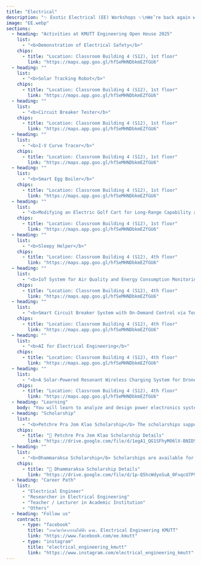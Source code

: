 ```yaml
---
title: "Electrical"
description: "✨ Exotic Electrical (EE) Workshops ✨\nWe’re back again with a special event that lets you experience the real world of Electrical Engineering ⚡\nGet ready to practice, learn, and take home knowledge and skills that truly matter! 🚀"
image: "EE.webp"
sections:
  - heading: "Activities at KMUTT Engineering Open House 2025"
    list:
      - "<b>Demonstration of Electrical Safety</b>"
    chips:
      - title: "Location: Classroom Building 4 (S12), 1st floor"
        link: "https://maps.app.goo.gl/hfSeMHNDbkmEZfGU6"
  - heading: ""
    list:
      - "<b>Solar Tracking Robot</b>"
    chips:
      - title: "Location: Classroom Building 4 (S12), 1st floor"
        link: "https://maps.app.goo.gl/hfSeMHNDbkmEZfGU6"
  - heading: ""
    list:
      - "<b>Circuit Breaker Tester</b>"
    chips:
      - title: "Location: Classroom Building 4 (S12), 1st floor"
        link: "https://maps.app.goo.gl/hfSeMHNDbkmEZfGU6"
  - heading: ""
    list:
      - "<b>I-V Curve Tracer</b>"
    chips:
      - title: "Location: Classroom Building 4 (S12), 1st floor"
        link: "https://maps.app.goo.gl/hfSeMHNDbkmEZfGU6"
  - heading: ""
    list:
      - "<b>Smart Egg Boiler</b>"
    chips:
      - title: "Location: Classroom Building 4 (S12), 1st floor"
        link: "https://maps.app.goo.gl/hfSeMHNDbkmEZfGU6"
  - heading: ""
    list:
      - "<b>Modifying an Electric Golf Cart for Long-Range Capability and Implementing a Kinematic Satellite Navigation System</b>"
    chips:
      - title: "Location: Classroom Building 4 (S12), 1st floor"
        link: "https://maps.app.goo.gl/hfSeMHNDbkmEZfGU6"
  - heading: ""
    list:
      - "<b>Sleepy Helper</b>"
    chips:
      - title: "Location: Classroom Building 4 (S12), 4th floor"
        link: "https://maps.app.goo.gl/hfSeMHNDbkmEZfGU6"
  - heading: ""
    list:
      - "<b>IoT System for Air Quality and Energy Consumption Monitoring</b>"
    chips:
      - title: "Location: Classroom Building 4 (S12), 4th floor"
        link: "https://maps.app.goo.gl/hfSeMHNDbkmEZfGU6"
  - heading: ""
    list:
      - "<b>Smart Circuit Breaker System with On-Demand Control via Touchscreen Interface</b>"
    chips:
      - title: "Location: Classroom Building 4 (S12), 4th floor"
        link: "https://maps.app.goo.gl/hfSeMHNDbkmEZfGU6"
  - heading: ""
    list:
      - "<b>AI for Electrical Engineering</b>"
    chips:
      - title: "Location: Classroom Building 4 (S12), 4th floor"
        link: "https://maps.app.goo.gl/hfSeMHNDbkmEZfGU6"
  - heading: ""
    list:
      - "<b>A Solar-Powered Resonant Wireless Charging System for Drones</b>"
    chips:
      - title: "Location: Classroom Building 4 (S12), 4th floor"
        link: "https://maps.app.goo.gl/hfSeMHNDbkmEZfGU6"
  - heading: "Learning"
    body: "You will learn to analyze and design power electronics systems, electrical networks, power systems, and power plants. The curriculum also covers renewable energy and high-voltage power systems, including electric vehicle (EV) drive and charging systems."
  - heading: "Scholarship"
    list:
      - "<b>Petchre Pra Jom Klao Scholarship</b> The scholarships support outstanding students in academic, sports, arts, leadership, and creativity. They cover tuition, 30,000 baht for equipment, and a monthly allowance of 4,000 baht."
    chips:
      - title: "📄 Petchre Pra Jom Klao Scholarship Details"
        link: "https://drive.google.com/file/d/1egA1_QG1SFhyMO6lX-BNID5oK5tFkDkN/view?usp=sharing"
  - heading: ""
    list:
      - "<b>Dhammaraksa Scholarship</b> Scholarships are available for the underprivileged in remote areas or those whose family has never studied at the tertiary level, who are ready and willing to help and support university activities by participating in and performing university-determined activities, including at least one volunteer activity each semester. Recipients will receive tuition fees according to the curriculum, a lump sum of 10,000 baht per year for educational equipment, a monthly accommodation fee of 1,500 baht, a monthly living allowance of 4,000 baht, and the right to stay in a KMUTT dormitory."
    chips:
      - title: "📄 Dhammaraksa Scholarship Details"
        link: "https://drive.google.com/file/d/1p-Q5hcWdyoSuA_0FxqcU7P9isiCcdSy3/view?usp=sharing"
  - heading: "Career Path"
    list:
      - "Electrical Engineer"
      - "Researcher in Electrical Engineering"
      - "Teacher / Lecturer in Academic Institution"
      - "Others"
  - heading: "Follow us"
    contract:
      - type: "facebook"
        title: "ภาควิชาวิศวกรรมไฟฟ้า มจธ. Electrical Engineering KMUTT"
        link: "https://www.facebook.com/ee.kmutt"
      - type: "instagram"
        title: "electrical_engineering_kmutt"
        link: "https://www.instagram.com/electrical_engineering_kmutt"
---
```

